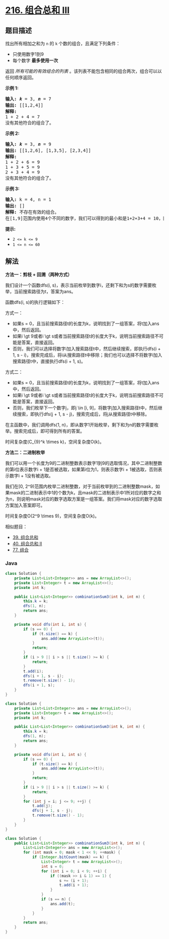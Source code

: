 # [216. 组合总和 III](https://leetcode.cn/problems/combination-sum-iii)

## 题目描述

<p>找出所有相加之和为&nbsp;<code>n</code><em> </em>的&nbsp;<code>k</code><strong>&nbsp;</strong>个数的组合，且满足下列条件：</p>

<ul>
	<li>只使用数字1到9</li>
	<li>每个数字&nbsp;<strong>最多使用一次</strong>&nbsp;</li>
</ul>

<p>返回 <em>所有可能的有效组合的列表</em> 。该列表不能包含相同的组合两次，组合可以以任何顺序返回。</p>

<p><strong>示例 1:</strong></p>

<pre>
<strong>输入:</strong> <em><strong>k</strong></em> = 3, <em><strong>n</strong></em> = 7
<strong>输出:</strong> [[1,2,4]]
<strong>解释:</strong>
1 + 2 + 4 = 7
没有其他符合的组合了。</pre>

<p><strong>示例 2:</strong></p>

<pre>
<strong>输入:</strong> <em><strong>k</strong></em> = 3, <em><strong>n</strong></em> = 9
<strong>输出:</strong> [[1,2,6], [1,3,5], [2,3,4]]
<strong>解释:
</strong>1 + 2 + 6 = 9
1 + 3 + 5 = 9
2 + 3 + 4 = 9
没有其他符合的组合了。</pre>

<p><strong>示例 3:</strong></p>

<pre>
<strong>输入:</strong> k = 4, n = 1
<strong>输出:</strong> []
<strong>解释:</strong> 不存在有效的组合。
在[1,9]范围内使用4个不同的数字，我们可以得到的最小和是1+2+3+4 = 10，因为10 &gt; 1，没有有效的组合。
</pre>

<p><strong>提示:</strong></p>

<ul>
	<li><code>2 &lt;= k &lt;= 9</code></li>
	<li><code>1 &lt;= n &lt;= 60</code></li>
</ul>

## 解法

**方法一：剪枝 + 回溯（两种方式）**

我们设计一个函数dfs(i, s)，表示当前枚举到数字i，还剩下和为s的数字需要枚举，当前搜索路径为t，答案为ans。

函数dfs(i, s)的执行逻辑如下：

方式一：

-   如果s = 0，且当前搜索路径t的长度为k，说明找到了一组答案，将t加入ans中，然后返回。
-   如果i \gt 9或者i \gt s或者当前搜索路径t的长度大于k，说明当前搜索路径不可能是答案，直接返回。
-   否则，我们可以选择将数字i加入搜索路径t中，然后继续搜索，即执行dfs(i + 1, s - i)，搜索完成后，将i从搜索路径t中移除；我们也可以选择不将数字i加入搜索路径t中，直接执行dfs(i + 1, s)。

方式二：

-   如果s = 0，且当前搜索路径t的长度为k，说明找到了一组答案，将t加入ans中，然后返回。
-   如果i \gt 9或者i \gt s或者当前搜索路径t的长度大于k，说明当前搜索路径不可能是答案，直接返回。
-   否则，我们枚举下一个数字j，即j \in [i, 9]，将数字j加入搜索路径t中，然后继续搜索，即执行dfs(j + 1, s - j)，搜索完成后，将j从搜索路径t中移除。

在主函数中，我们调用dfs(1, n)，即从数字1开始枚举，剩下和为n的数字需要枚举。搜索完成后，即可得到所有的答案。

时间复杂度(C_{9}^k \times k)，空间复杂度O(k)。

**方法二：二进制枚举**

我们可以用一个长度为9的二进制整数表示数字1到9的选取情况，其中二进制整数的第i位表示数字i + 1是否被选取，如果第i位为1，则表示数字i + 1被选取，否则表示数字i + 1没有被选取。

我们在[0, 2^9)范围内枚举二进制整数，对于当前枚举到的二进制整数mask，如果mask的二进制表示中1的个数为k，且mask的二进制表示中1所对应的数字之和为n，则说明mask对应的数字选取方案是一组答案。我们将mask对应的数字选取方案加入答案即可。

时间复杂度O(2^9 \times 9)，空间复杂度O(k)。

相似题目：

-   [39. 组合总和](/solution/0000-0099/0039.Combination%20Sum/README.md)
-   [40. 组合总和 II](/solution/0000-0099/0040.Combination%20Sum%20II/README.md)
-   [77. 组合](/solution/0000-0099/0077.Combinations/README.md)

### **Java**

```java
class Solution {
    private List<List<Integer>> ans = new ArrayList<>();
    private List<Integer> t = new ArrayList<>();
    private int k;

    public List<List<Integer>> combinationSum3(int k, int n) {
        this.k = k;
        dfs(1, n);
        return ans;
    }

    private void dfs(int i, int s) {
        if (s == 0) {
            if (t.size() == k) {
                ans.add(new ArrayList<>(t));
            }
            return;
        }
        if (i > 9 || i > s || t.size() >= k) {
            return;
        }
        t.add(i);
        dfs(i + 1, s - i);
        t.remove(t.size() - 1);
        dfs(i + 1, s);
    }
}
```

```java
class Solution {
    private List<List<Integer>> ans = new ArrayList<>();
    private List<Integer> t = new ArrayList<>();
    private int k;

    public List<List<Integer>> combinationSum3(int k, int n) {
        this.k = k;
        dfs(1, n);
        return ans;
    }

    private void dfs(int i, int s) {
        if (s == 0) {
            if (t.size() == k) {
                ans.add(new ArrayList<>(t));
            }
            return;
        }
        if (i > 9 || i > s || t.size() >= k) {
            return;
        }
        for (int j = i; j <= 9; ++j) {
            t.add(j);
            dfs(j + 1, s - j);
            t.remove(t.size() - 1);
        }
    }
}
```

```java
class Solution {
    public List<List<Integer>> combinationSum3(int k, int n) {
        List<List<Integer>> ans = new ArrayList<>();
        for (int mask = 0; mask < 1 << 9; ++mask) {
            if (Integer.bitCount(mask) == k) {
                List<Integer> t = new ArrayList<>();
                int s = 0;
                for (int i = 0; i < 9; ++i) {
                    if ((mask >> i & 1) == 1) {
                        s += (i + 1);
                        t.add(i + 1);
                    }
                }
                if (s == n) {
                    ans.add(t);
                }
            }
        }
        return ans;
    }
}
```
